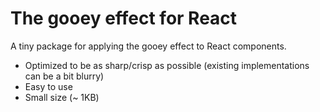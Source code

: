 # The gooey effect for React

A tiny package for applying the gooey effect to React components.

- Optimized to be as sharp/crisp as possible (existing implementations can be a bit blurry)
- Easy to use
- Small size (~ 1KB)
